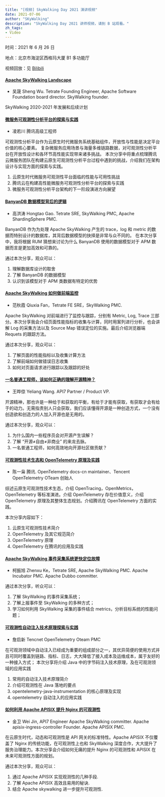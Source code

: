 ```yaml
---
title: "[视频] SkyWalking Day 2021 演讲视频"
date: 2021-07-06
author: "SKyWalking"
description: "SkyWalking Day 2021 讲师视频，请到 B 站观看。"
zh_tags:
- Video
---
```


时间：2021 年 6 月 26 日

地点：北京市海淀区西格玛大厦 B1 多功能厅

视频回放：见 [Bilibili](https://space.bilibili.com/390683219/channel/detail?cid=190669)

#### [Apache SkyWalking Landscape](https://www.bilibili.com/video/BV1HV411W7sr)

- 吴晟 Sheng Wu. Tetrate Founding Engineer, Apache Software Foundation board director. SkyWalking founder.

SkyWalking 2020-2021 年发展和后续计划

#### [微服务可观测性分析平台的探索与实践](https://www.bilibili.com/video/BV15g411u7nh)

- 凌若川 腾讯高级工程师

可观测性分析平台作为云原生时代微服务系统基础组件，开放性与性能是决定平台价值的核心要素。 复杂微服务应用场景与海量多维链路数据，对可观测性分析平台在开放性设计和各环节高性能实现带来诸多挑战。 本次分享中将重点梳理腾讯云微服务团队在构建云原生可观测性分析平台过程中遇到的挑战，介绍我们在架构设计与实现方面的探索与实践。

1. 云原生时代微服务可观测性平台面临的性能与可用性挑战
2. 腾讯云在构建高性能微服务可观测性分析平台的探索与实践
3. 微服务可观测性分析平台架构的下一阶段演进方向展望

#### [BanyanDB 数据模型背后的逻辑](https://www.bilibili.com/video/BV1Eo4y1C7KJ)

- 高洪涛 Hongtao Gao. Tetrate SRE, SkyWalking PMC, Apache ShardingSphere PMC.

BanyanDB 作为为处理 Apache SkyWalking 产生的 trace，log 和 metric 的数据而特别设计的数据库，其背后数据模型的抉择是非常与众不同的。 在本次分享中，我将根据 RUM 猜想来讨论为什么 BanyanDB 使用的数据模型对于 APM 数据而言是更加高效和可靠的。

通过本次分享，观众可以：

1. 理解数据库设计的取舍
2. 了解 BanyanDB 的数据模型
3. 认识到该模型对于 APM 类数据有特定的优势

#### [Apache SkyWalking 如何做前端监控](https://www.bilibili.com/video/BV1FL411W7XE)

- 范秋霞 Qiuxia Fan，Tetrate FE SRE，SkyWalking PMC.

Apache SkyWalking 对前端进行了监控与跟踪，分别有 Metric, Log, Trace 三部分。本次分享我会介绍页面性能指标的收集与计算，同时用案列进行分析，也会讲解 Log 的采集方法以及 Source Map 错误定位的实施。最后介绍浏览器端 Requets 的跟踪方法。

通过本次分享，观众可以：

1. 了解页面的性能指标以及收集计算方法
2. 了解前端如何做错误日志收集
3. 如何对页面请求进行跟踪以及跟踪的好处

#### [一名普通工程师，该如何正确的理解开源精神？](https://www.bilibili.com/video/BV1Bh411h7RE)

- 王晔倞 Yeliang Wang. API7 Partner / Product VP.

开源精神，那也许是一种给于和获取的平衡，有给于才能有获取，有获取才会有给于的动力。无需指责别人只会获取，我们应该懂得开源是一种创造方式，一个没有创造欲和创造力的人加入开源也是无用的。

通过本次分享，观众可以：

1. 为什么国内一些程序员会对开源产生误解？
2. 了解 “开源≠自由≠非商业” 的来龙去脉。
3. 一名普通工程师，如何高效地向开源社区做贡献？

#### [可观测性技术生态和 OpenTelemetry 原理及实践](https://www.bilibili.com/video/BV1NU4y1V7LX)

- 陈一枭 腾讯. OpenTelemetry docs-cn maintainer、Tencent OpenTelemetry OTeam 创始人

综述云原生可观测性技术生态，介绍 OpenTracing，OpenMetrics，OpenTelemetry 等标准演进。介绍 OpenTelemetry 存在价值意义，介绍 OpenTelemetry 原理及其整体生态规划。介绍腾讯在 OpenTelemetry 方面的实践。

本次分享内容如下：

1. 云原生可观测性技术简介
2. OpenTelemetry 及其它规范简介
3. OpenTelemetry 原理
4. OpenTelemetry 在腾讯的应用及实践

#### [Apache SkyWalking 事件采集系统更快定位故障](https://www.bilibili.com/video/BV1NU4y1V7LX)

- 柯振旭 Zhenxu Ke，Tetrate SRE, Apache SkyWalking PMC. Apache Incubator PMC. Apache Dubbo committer.

通过本次分享，听众可以：

1. 了解 SkyWalking 的事件采集系统；
2. 了解上报事件至 SkyWalking 的多种方式；
3. 学习如何利用 SkyWalking 采集的事件结合 metrics，分析目标系统的性能问题；

#### [可观测性自动注入技术原理探索与实践](https://www.bilibili.com/video/BV13B4y1T78H)

- 詹启新 Tencnet OpenTelemetry Oteam PMC

在可观测领域中自动注入已经成为重要的组成部分之一，其优异简便的使用方式并且可同时覆盖到链路、指标、日志，大大降低了接入成本及运维成本，属于友好的一种接入方式； 本次分享将介绍 Java 中的字节码注入技术原理，及在可观测领域的应用实践

1. 常用的自动注入技术原理简介
2. 介绍可观测性在 Java 落地的要点
3. opentelemetry-java-instrumentation 的核心原理及实现
4. opentelemetry 自动注入的应用实践

#### [如何利用 Apache APISIX 提升 Nginx 的可观测性](https://www.bilibili.com/video/BV1864y1Q71f)

- 金卫 Wei Jin, API7 Engineer Apache SkyWalking committer. Apache apisix-ingress-controller Founder. Apache APISIX PMC.

在云原生时代，动态和可观测性是 API 网关的标准特性。Apache APISIX 不仅覆盖了 Nginx 的传统功能，在可观测性上也和 SkyWalking 深度合作，大大提升了服务治理能力。本次分享会介绍如何无痛的提升 Nginx 的可观测性和 APISIX 在未来可观测性方面的规划。

通过本次分享，观众可以：

1. 通过 Apache APISIX 实现观测性的几种手段.
2. 了解 Apache APISIX 高效且易用的秘诀.
3. 结合 Apache skywalking 进一步提升可观测性.